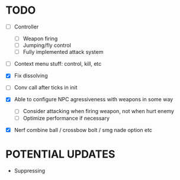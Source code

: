 # TODO
- [ ] Controller
    - [ ] Weapon firing
    - [ ] Jumping/fly control
    - [ ] Fully implemented attack system
- [ ] Context menu stuff: control, kill, etc
- [x] Fix dissolving
- [ ] Conv call after ticks in init
- [x] Able to configure NPC agressiveness with weapons in some way
    - [ ] Consider attacking when firing weapon, not when hurt enemy
    - [ ] Optimize performance if necessary
- [x] Nerf combine ball / crossbow bolt / smg nade option etc


# POTENTIAL UPDATES
- Suppressing